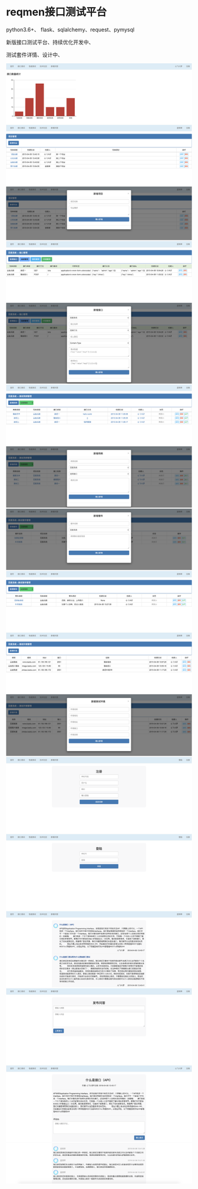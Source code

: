 # reqmen接口测试平台

python3.6+、 flask、sqlalchemy、request、pymysql


新版接口测试平台、持续优化开发中、

测试套件详情、设计中、


![首页](https://github.com/Esaxiya/reqmen/blob/master/image/%E9%A6%96%E9%A1%B5.png)<br>
![项目管理](https://github.com/Esaxiya/reqmen/blob/master/image/%E9%A1%B9%E7%9B%AE%E7%AE%A1%E7%90%86.png)<br>
![项目新增](https://github.com/Esaxiya/reqmen/blob/master/image/%E9%A1%B9%E7%9B%AE%E6%96%B0%E5%A2%9E.png)<br>
![接口管理](https://github.com/Esaxiya/reqmen/blob/master/image/%E6%8E%A5%E5%8F%A3%E7%AE%A1%E7%90%86.png)<br>
![接口新增](https://github.com/Esaxiya/reqmen/blob/master/image/%E6%8E%A5%E5%8F%A3%E6%96%B0%E5%A2%9E.png)<br>
![用例管理](https://github.com/Esaxiya/reqmen/blob/master/image/%E7%94%A8%E4%BE%8B%E7%AE%A1%E7%90%86.png)<br>
![用例新增](https://github.com/Esaxiya/reqmen/blob/master/image/%E7%94%A8%E4%BE%8B%E6%96%B0%E5%A2%9E.png)<br>
![集合管理](https://github.com/Esaxiya/reqmen/blob/master/image/%E7%94%A8%E4%BE%8B%E9%9B%86%E5%90%88.png)<br>
![集合新增](https://github.com/Esaxiya/reqmen/blob/master/image/%E7%94%A8%E4%BE%8B%E9%9B%86%E5%90%88%E7%AE%A1%E7%90%86.png)<br>
![测试环境](https://github.com/Esaxiya/reqmen/blob/master/image/%E6%B5%8B%E8%AF%95%E7%8E%AF%E5%A2%83%E7%AE%A1%E7%90%86.png)<br>
![环境新增](https://github.com/Esaxiya/reqmen/blob/master/image/%E6%B5%8B%E8%AF%95%E7%8E%AF%E5%A2%83.png)<br>
![注册](https://github.com/Esaxiya/reqmen/blob/master/image/register.png)<br>
![登陆](https://github.com/Esaxiya/reqmen/blob/master/image/login.png)<br>
![技术社区](https://github.com/Esaxiya/reqmen/blob/master/image/question.png)<br>
![新增](https://github.com/Esaxiya/reqmen/blob/master/image/add.png)<br>
![详情](https://github.com/Esaxiya/reqmen/blob/master/image/detail.png)<br>
![评论](https://github.com/Esaxiya/reqmen/blob/master/image/comments.png)<br>


#